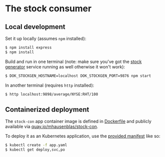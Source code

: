 # The stock consumer

## Local development

Set it up locally (assumes `npm` installed):

```bash
$ npm install express
$ npm install
```

Build and run in one terminal (note: make sure you've got the [stock generator](../stock-gen/) service running as well otherwise it won't work):

```bash
$ DOK_STOCKGEN_HOSTNAME=localhost DOK_STOCKGEN_PORT=9876 npm start
```

In another terminal (requires `http` installed):

```bash
$ http localhost:9898/average/NYSE:RHT/100
```

## Containerized deployment

The `stock-con` app container image is defined in [Dockerfile](./Dockerfile) and publicly available via [quay.io/mhausenblas/stock-con](https://quay.io/repository/mhausenblas/stock-con).

To deploy it as an Kubernetes application, use the [provided manifest](./app.yaml) like so:

```bash
$ kubectl create -f app.yaml
$ kubectl get deploy,svc,po
```
